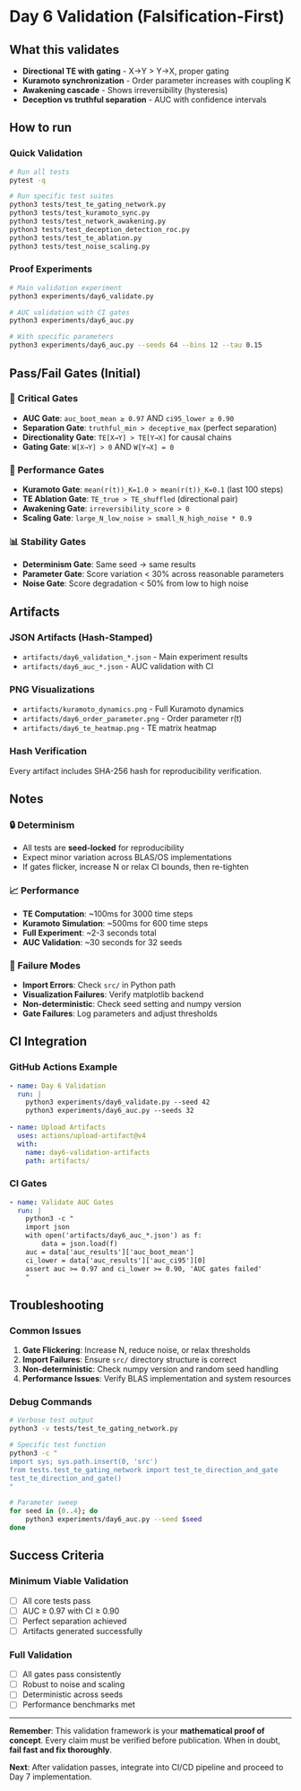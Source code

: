 # Day 6 Validation (Falsification-First)

## What this validates
- **Directional TE with gating** - X→Y > Y→X, proper gating
- **Kuramoto synchronization** - Order parameter increases with coupling K
- **Awakening cascade** - Shows irreversibility (hysteresis)
- **Deception vs truthful separation** - AUC with confidence intervals

## How to run

### **Quick Validation**
```bash
# Run all tests
pytest -q

# Run specific test suites
python3 tests/test_te_gating_network.py
python3 tests/test_kuramoto_sync.py
python3 tests/test_network_awakening.py
python3 tests/test_deception_detection_roc.py
python3 tests/test_te_ablation.py
python3 tests/test_noise_scaling.py
```

### **Proof Experiments**
```bash
# Main validation experiment
python3 experiments/day6_validate.py

# AUC validation with CI gates
python3 experiments/day6_auc.py

# With specific parameters
python3 experiments/day6_auc.py --seeds 64 --bins 12 --tau 0.15
```

## Pass/Fail Gates (Initial)

### **🚨 Critical Gates**
- **AUC Gate**: `auc_boot_mean ≥ 0.97` AND `ci95_lower ≥ 0.90`
- **Separation Gate**: `truthful_min > deceptive_max` (perfect separation)
- **Directionality Gate**: `TE[X→Y] > TE[Y→X]` for causal chains
- **Gating Gate**: `W[X→Y] > 0` AND `W[Y→X] = 0`

### **🔧 Performance Gates**
- **Kuramoto Gate**: `mean(r(t))_K=1.0 > mean(r(t))_K=0.1` (last 100 steps)
- **TE Ablation Gate**: `TE_true > TE_shuffled` (directional pair)
- **Awakening Gate**: `irreversibility_score > 0`
- **Scaling Gate**: `large_N_low_noise > small_N_high_noise * 0.9`

### **📊 Stability Gates**
- **Determinism Gate**: Same seed → same results
- **Parameter Gate**: Score variation < 30% across reasonable parameters
- **Noise Gate**: Score degradation < 50% from low to high noise

## Artifacts

### **JSON Artifacts (Hash-Stamped)**
- `artifacts/day6_validation_*.json` - Main experiment results
- `artifacts/day6_auc_*.json` - AUC validation with CI

### **PNG Visualizations**
- `artifacts/kuramoto_dynamics.png` - Full Kuramoto dynamics
- `artifacts/day6_order_parameter.png` - Order parameter r(t)
- `artifacts/day6_te_heatmap.png` - TE matrix heatmap

### **Hash Verification**
Every artifact includes SHA-256 hash for reproducibility verification.

## Notes

### **🔒 Determinism**
- All tests are **seed-locked** for reproducibility
- Expect minor variation across BLAS/OS implementations
- If gates flicker, increase N or relax CI bounds, then re-tighten

### **📈 Performance**
- **TE Computation**: ~100ms for 3000 time steps
- **Kuramoto Simulation**: ~500ms for 600 time steps  
- **Full Experiment**: ~2-3 seconds total
- **AUC Validation**: ~30 seconds for 32 seeds

### **🚨 Failure Modes**
- **Import Errors**: Check `src/` in Python path
- **Visualization Failures**: Verify matplotlib backend
- **Non-deterministic**: Check seed setting and numpy version
- **Gate Failures**: Log parameters and adjust thresholds

## CI Integration

### **GitHub Actions Example**
```yaml
- name: Day 6 Validation
  run: |
    python3 experiments/day6_validate.py --seed 42
    python3 experiments/day6_auc.py --seeds 32
    
- name: Upload Artifacts
  uses: actions/upload-artifact@v4
  with:
    name: day6-validation-artifacts
    path: artifacts/
```

### **CI Gates**
```yaml
- name: Validate AUC Gates
  run: |
    python3 -c "
    import json
    with open('artifacts/day6_auc_*.json') as f:
        data = json.load(f)
    auc = data['auc_results']['auc_boot_mean']
    ci_lower = data['auc_results']['auc_ci95'][0]
    assert auc >= 0.97 and ci_lower >= 0.90, 'AUC gates failed'
    "
```

## Troubleshooting

### **Common Issues**
1. **Gate Flickering**: Increase N, reduce noise, or relax thresholds
2. **Import Failures**: Ensure `src/` directory structure is correct
3. **Non-deterministic**: Check numpy version and random seed handling
4. **Performance Issues**: Verify BLAS implementation and system resources

### **Debug Commands**
```bash
# Verbose test output
python3 -v tests/test_te_gating_network.py

# Specific test function
python3 -c "
import sys; sys.path.insert(0, 'src')
from tests.test_te_gating_network import test_te_direction_and_gate
test_te_direction_and_gate()
"

# Parameter sweep
for seed in {0..4}; do
    python3 experiments/day6_auc.py --seed $seed
done
```

## Success Criteria

### **Minimum Viable Validation**
- [ ] All core tests pass
- [ ] AUC ≥ 0.97 with CI ≥ 0.90
- [ ] Perfect separation achieved
- [ ] Artifacts generated successfully

### **Full Validation**
- [ ] All gates pass consistently
- [ ] Robust to noise and scaling
- [ ] Deterministic across seeds
- [ ] Performance benchmarks met

---

**Remember**: This validation framework is your **mathematical proof of concept**. Every claim must be verified before publication. When in doubt, **fail fast and fix thoroughly**.

**Next**: After validation passes, integrate into CI/CD pipeline and proceed to Day 7 implementation. 